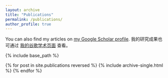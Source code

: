 ```yaml
---
layout: archive
title: "Publications"
permalink: /publications/
author_profile: true
---
```


You can also find my articles on <a href="https://scholar.google.com/citations?user=25k04X0AAAAJ&hl=en">my Google Scholar profile</a>.
我的研究成果也可通过 <a href="https://scholar.google.com/citations?user=25k04X0AAAAJ&hl=en">我的谷歌学术页面</a> 查看。

{% include base_path %}

{% for post in site.publications reversed %}
  {% include archive-single.html %}
{% endfor %}
